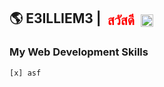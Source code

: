 ## <span style='display:flex; align-items:center;'> 🌎 E3ILLIEM3 |  <span style='margin:0 10px;color:red;'>สวัสดี</span>  <img style='width:20px;' src="https://upload.wikimedia.org/wikipedia/commons/thumb/a/a9/Flag_of_Thailand.svg/800px-Flag_of_Thailand.svg.png"></span>
### My Web Development Skills
```
[x] asf
```
